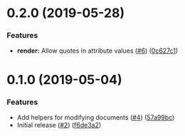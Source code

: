 <a name="0.2.0"></a>
# 0.2.0 (2019-05-28)


### Features

* **render:** Allow quotes in attribute values ([#6](https://github.com/atSCM/modify-xml/issues/6)) ([0c627c1](https://github.com/atSCM/modify-xml/commits/0c627c1))




<a name="0.1.0"></a>
# 0.1.0 (2019-05-04)


### Features

* Add helpers for modifying documents ([#4](https://github.com/atSCM/modify-xml/issues/4)) ([57a99bc](https://github.com/atSCM/modify-xml/commits/57a99bc))
* Initial release ([#2](https://github.com/atSCM/modify-xml/issues/2)) ([f6de3a2](https://github.com/atSCM/modify-xml/commits/f6de3a2))



